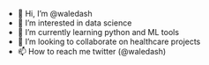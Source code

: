 - 👋 Hi, I’m @waledash
- 👀 I’m interested in data science
- 🌱 I’m currently learning python and ML tools
- 💞️ I’m looking to collaborate on healthcare projects 
- 📫 How to reach me twitter (@waledash)

<!---
waledash/waledash is a ✨ special ✨ repository because its `README.md` (this file) appears on your GitHub profile.
You can click the Preview link to take a look at your changes.
--->
